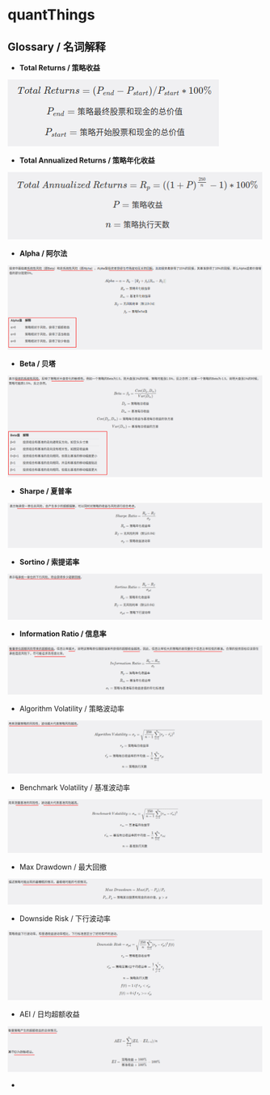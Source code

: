 # quantThings

## Glossary / 名词解释

* **Total Returns / 策略收益**

![image-20200616172528471](README.assets/image-20200616172528471.png)

* **Total Annualized Returns / 策略年化收益**

![image-20200616172652057](README.assets/image-20200616172652057.png)

* **Alpha / 阿尔法**

![image-20200616211829193](README.assets/image-20200616211829193.png)

* **Beta / 贝塔**

![image-20200616211735691](README.assets/image-20200616211735691.png)

* **Sharpe / 夏普率**

![image-20200616211636494](README.assets/image-20200616211636494.png)

* **Sortino / 索提诺率**

![image-20200616211559944](README.assets/image-20200616211559944.png)

* **Information Ratio / 信息率**

![image-20200616211321529](README.assets/image-20200616211321529.png)

* Algorithm Volatility / 策略波动率

![image-20200616211150768](README.assets/image-20200616211150768.png)

* Benchmark Volatility / 基准波动率

![image-20200616212457127](README.assets/image-20200616212457127.png)

* Max Drawdown / 最大回撤

![image-20200616213118231](README.assets/image-20200616213118231.png)

* Downside Risk / 下行波动率

![image-20200616214042978](README.assets/image-20200616214042978.png)

* AEI / 日均超额收益

![image-20200616215046765](README.assets/image-20200616215046765.png)

* 

